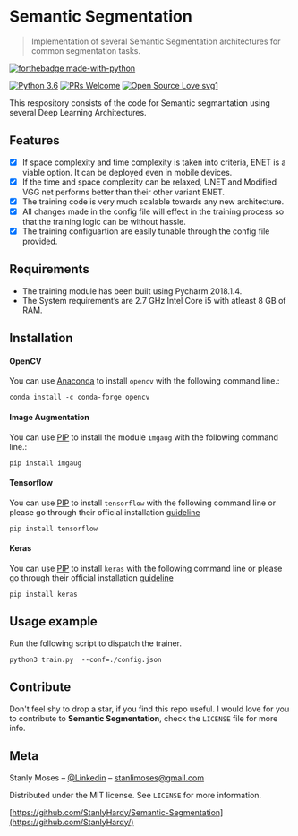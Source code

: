 # Semantic Segmentation
> Implementation of several Semantic Segmentation architectures for common segmentation tasks.


[![forthebadge made-with-python](http://ForTheBadge.com/images/badges/made-with-python.svg)](https://www.python.org/)

[![Python 3.6](https://img.shields.io/badge/python-3.6-blue.svg)](https://www.python.org/downloads/release/python-360/)
[![PRs Welcome](https://img.shields.io/badge/PRs-welcome-brightgreen.svg?style=flat-square)](http://makeapullrequest.com)
[![Open Source Love svg1](https://badges.frapsoft.com/os/v1/open-source.svg?v=103)](https://github.com/ellerbrock/open-source-badges/)

This respository consists of the code for Semantic segmantation using several Deep Learning Architectures.


## Features

- [x] If space complexity and time complexity is taken into criteria, ENET is a viable option. It can be deployed even in mobile devices.
- [x] If the time and space complexity can be relaxed, UNET and Modified VGG net performs better than their other variant ENET.
- [x] The training code is very much scalable towards any new architecture.
- [x] All changes made in the config file will effect in the training process so that the training logic can be without hassle.
- [x] The training configuartion are easily tunable through the config file provided.

## Requirements

- The training module has been built using Pycharm 2018.1.4.
- The System requirement’s are 2.7 GHz Intel Core i5 with atleast 8 GB of RAM.

## Installation

#### OpenCV
You can use [Anaconda](https://conda.io/) to install `opencv` with the following command line.:

```
conda install -c conda-forge opencv
```

#### Image Augmentation
You can use [PIP](https://pypi.org/project/pip/) to install the module `imgaug` with the following command line.:

```
pip install imgaug
```

#### Tensorflow
You can use [PIP](https://pypi.org/project/pip/) to install `tensorflow` with the following command line or please go through their official installation [guideline](https://www.tensorflow.org/install/pip)
```
pip install tensorflow
```


#### Keras
You can use [PIP](https://pypi.org/project/pip/) to install `keras` with the following command line or please go through their official installation [guideline](https://keras.io/#installation)

```
pip install keras
```

## Usage example

Run the following script to dispatch the trainer.


```
python3 train.py  --conf=./config.json
```

## Contribute

Don't feel shy to drop a star, if you find this repo useful. I would love for you to contribute to **Semantic Segmentation**, check the ``LICENSE`` file for more info.

## Meta

Stanly Moses – [@Linkedin](https://in.linkedin.com/in/stanlymoses) – stanlimoses@gmail.com

Distributed under the MIT license. See ``LICENSE`` for more information.

[https://github.com/StanlyHardy/Semantic-Segmentation](https://github.com/StanlyHardy/)
